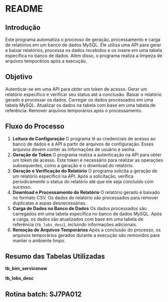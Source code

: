 # README

## Introdução

Este programa automatiza o processo de geração, processamento e carga de relatórios em um banco de dados MySQL. Ele utiliza uma API para gerar e baixar relatórios, processa os dados recebidos e os insere em uma tabela específica no banco de dados. Além disso, o programa realiza a limpeza de arquivos temporários após a execução.

## Objetivo

Autenticar-se em uma API para obter um token de acesso. Gerar um relatório específico e verificar seu status até a conclusão. Baixar o relatório gerado e processar os dados. Carregar os dados processados em uma tabela MySQL. Atualizar os dados na tabela com base em uma tabela de referência. Remover arquivos temporários após o processamento.

## Fluxo do Processo

1.  **Leitura de Configuração** O programa lê as credenciais de acesso ao banco de dados e à API a partir de arquivos de configuração. Esses arquivos devem conter as informações de usuário e senha.
2.  **Geração de Token** O programa realiza a autenticação na API para obter um token de acesso. Este token é necessário para realizar as operações subsequentes, como a geração e o download do relatório.
3.  **Geração e Verificação do Relatório** O programa solicita a geração de um relatório específico na API. Após a solicitação, verifica periodicamente o status do relatório até que ele seja concluído com sucesso.
4.  **Download e Processamento do Relatório** O relatório gerado é baixado no formato CSV. Os dados do relatório são processados para remover duplicatas e aspas desnecessárias.
5.  **Carga de Dados no Banco de Dados** Os dados processados são carregados em uma tabela específica no banco de dados MySQL. Após a carga, os dados são atualizados com base em uma tabela de referência (`tb_lobs_desc`), incluindo informações adicionais.
6.  **Remoção de Arquivos Temporários** Após a conclusão do processo, os arquivos temporários gerados durante a execução são removidos para manter o ambiente limpo.

## Resumo das Tabelas Utilizadas

**tb_bim_servicenow**

**tb_lobs_desc**

## Rotina batch: SJ7PA012
